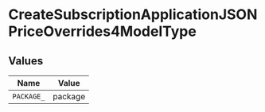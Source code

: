 # CreateSubscriptionApplicationJSONPriceOverrides4ModelType


## Values

| Name       | Value      |
| ---------- | ---------- |
| `PACKAGE_` | package    |